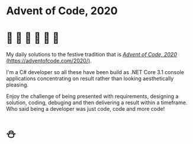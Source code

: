 # Advent of Code, 2020
# :christmas_tree: :christmas_tree: :christmas_tree: :christmas_tree: :christmas_tree: :christmas_tree:
My daily solutions to the festive tradition that is [*Advent of Code, 2020* (https://adventofcode.com/2020/)](https://adventofcode.com/2020/). 

I'm a C# developer so all these have been build as .NET Core 3.1 console applications concentrating on result rather than looking aesthetically pleasing.

Enjoy the challenge of being presented with requirements, designing a solution, coding, debuging and then delivering a result within a timeframe. Who said being a developer was just code, code and more code!

# :snowman:
